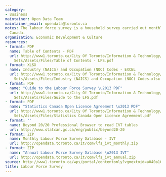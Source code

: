 ```yaml
---
category:
- Business
maintainer: Open Data Team
maintainer_email: opendata@toronto.ca
notes: The labour force survey is a household survey carried out monthly by Statistics
  Canada.
organization: Economic Development & Culture
resources:
- format: PDF
  name: Table of Contents - PDF
  url: http://www1.toronto.ca/City Of Toronto/Information & Technology/Open Data/Data
    Sets/Assets/Files/Table of Contents - LFS.pdf
- format: XLSX
  name: Industry (NAICS) and Occupation (NOC) Codes - EXCEL
  url: http://www1.toronto.ca/City Of Toronto/Information & Technology/Open Data/Data
    Sets/Assets/Files/Industry (NAICS) and Occupation (NOC) Codes.xlsx
- format: PDF
  name: "Guide to the Labour Force Survey \u2013 PDF"
  url: http://www1.toronto.ca/City Of Toronto/Information & Technology/Open Data/Data
    Sets/Assets/Files/Guide to the LFS.pdf
- format: PDF
  name: "Statistics Canada Open Licence Agreement \u2013 PDF"
  url: http://www1.toronto.ca/City Of Toronto/Information & Technology/Open Data/Data
    Sets/Assets/Files/Statistics Canada Open Licence Agreement.pdf
- format: ''
  name: Beyond 20/20 Professional Browser to read IVT tables
  url: http://www.statcan.gc.ca/eng/public/beyond20-20
- format: ZIP
  name: Monthly Labour Force Survey Database - IVT
  url: http://opendata.toronto.ca/it/com/lfs_ivt_monthly.zip
- format: ZIP
  name: "Annual Labour Force Survey Database \u2013 IVT"
  url: http://opendata.toronto.ca/it/com/lfs_ivt_annual.zip
source: http://www1.toronto.ca/wps/portal/contentonly?vgnextoid=a040a1016117c410VgnVCM10000071d60f89RCRD&vgnextchannel=1a66e03bb8d1e310VgnVCM10000071d60f89RCRD
title: Labour Force Survey
---
```

